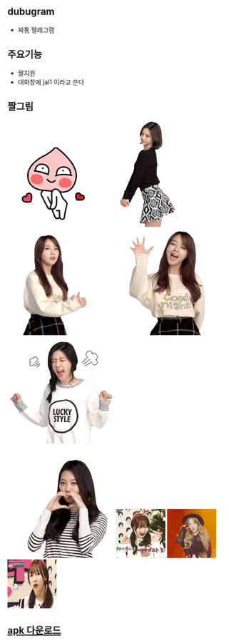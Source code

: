 
## dubugram
- 짜퉁 텔레그램 


## 주요기능 
- 짤지원
- 대화창에 jal1 이라고 쓴다

## 짤그림
![j1](/img/jal/j1.gif)
![j2](/img/jal/j2.gif)
![j3](/img/jal/j3.gif)
![j4](/img/jal/j4.gif)
![j5](/img/jal/j5.gif)
 
![j6](/img/jal/j6.gif)
![j7](/img/jal/j7.gif)
![j8](/img/jal/j8.gif)
![j9](/img/jal/j9.gif)

## [apk 다운로드](/img/jal/dubugram.apk)


